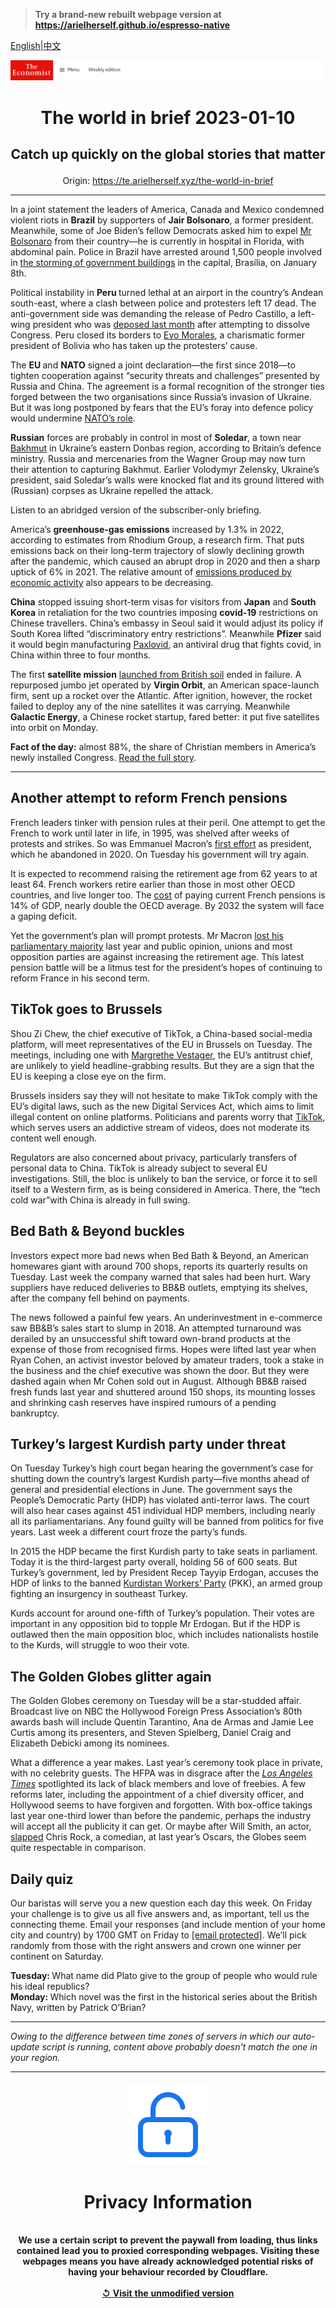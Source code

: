 > **Try a brand-new rebuilt webpage version at https://arielherself.github.io/espresso-native**

[English](https://github.com/arielherself/espresso/blob/main/README.md)|[中文](https://github-com.translate.goog/arielherself/espresso/blob/main/README.md?_x_tr_sl=en&_x_tr_tl=zh-CN&_x_tr_hl=zh-CN&_x_tr_pto=wapp)



![The Economist](menubar.png)

# <p align="center">The world in brief 2023-01-10</p>

## <p align="center">Catch up quickly on the global stories that matter</p>

<p align="center">Origin: <a href="https://te.arielherself.xyz/the-world-in-brief">https://te.arielherself.xyz/the-world-in-brief</a><hr>

In a joint statement the leaders of America, Canada and Mexico condemned violent riots in <strong>Brazil</strong> by supporters of <strong>Jair Bolsonaro</strong>, a former president. Meanwhile, some of Joe Biden’s fellow Democrats asked him to expel [Mr Bolsonaro](https://te.arielherself.xyz/the-americas/2022/12/31/brazils-new-president-faces-a-fiscal-crunch-and-a-fickle-congress) from their country—he is currently in hospital in Florida, with abdominal pain. Police in Brazil have arrested around 1,500 people involved in [the storming of government buildings](https://te.arielherself.xyz/the-americas/2023/01/09/supporters-of-jair-bolsonaro-mount-an-insurrection-in-brazil) in the capital, Brasília, on January 8th.

Political instability in <strong>Peru </strong>turned lethal at an airport in the country’s Andean south-east, where a clash between police and protesters left 17 dead. The anti-government side was demanding the release of Pedro Castillo, a left-wing president who was [deposed last month](https://te.arielherself.xyz/the-americas/2022/12/07/after-a-bungled-coup-attempt-perus-president-falls) after attempting to dissolve Congress. Peru closed its borders to [Evo Morales](https://www.reuters.com/world/americas/peru-bans-entry-former-bolivian-president-morales-eight-others-2023-01-09/), a charismatic former president of Bolivia who has taken up the protesters’ cause.

The <strong>EU </strong>and <strong>NATO</strong> signed a joint declaration—the first since 2018—to tighten cooperation against “security threats and challenges” presented by Russia and China. The agreement is a formal recognition of the stronger ties forged between the two organisations since Russia’s invasion of Ukraine. But it was long postponed by fears that the EU’s foray into defence policy would undermine [NATO’s role](https://te.arielherself.xyz/europe/2022/06/26/nato-holds-its-most-important-summit-for-decades).

<strong>Russian</strong> forces are probably in control in most of <strong>Soledar</strong>, a town near [Bakhmut](https://te.arielherself.xyz/europe/2022/12/06/russia-is-hurling-troops-at-the-tiny-ukrainian-town-of-bakhmut) in Ukraine’s eastern Donbas region, according to Britain’s defence ministry. Russia and mercenaries from the Wagner Group may now turn their attention to capturing Bakhmut. Earlier Volodymyr Zelensky, Ukraine’s president, said Soledar’s walls were knocked flat and its ground littered with (Russian) corpses as Ukraine repelled the attack. 

Listen to an abridged version of the subscriber-only briefing.

America’s <strong>greenhouse-gas emissions</strong> increased by 1.3% in 2022, according to estimates from Rhodium Group, a research firm. That puts emissions back on their long-term trajectory of slowly declining growth after the pandemic, which caused an abrupt drop in 2020 and then a sharp uptick of 6% in 2021. The relative amount of [emissions produced by economic activity](https://te.arielherself.xyz/finance-and-economics/2022/11/08/economic-growth-no-longer-means-higher-carbon-emissions) also appears to be decreasing.

<strong>China</strong> stopped issuing short-term visas for visitors from <strong>Japan</strong> and <strong>South Korea</strong> in retaliation for the two countries imposing <strong>covid-19</strong> restrictions on Chinese travellers. China’s embassy in Seoul said it would adjust its policy if South Korea lifted “discriminatory entry restrictions”. Meanwhile <strong>Pfizer</strong> said it would begin manufacturing [Paxlovid](https://te.arielherself.xyz/graphic-detail/2022/07/28/paxlovid-appears-to-be-reaching-the-americans-who-need-it-least), an antiviral drug that fights covid, in China within three to four months.

The first <strong>satellite mission</strong> [launched from British soil](https://te.arielherself.xyz/britain/2022/08/01/britain-is-having-another-go-at-building-a-space-industry) ended in failure. A repurposed jumbo jet operated by <strong>Virgin Orbit</strong>, an American space-launch firm, sent up a rocket over the Atlantic. After ignition, however, the rocket failed to deploy any of the nine satellites it was carrying. Meanwhile <strong>Galactic Energy</strong>, a Chinese rocket startup, fared better: it put five satellites into orbit on Monday.

<strong>Fact of the day:</strong> almost 88%, the share of Christian members in America’s newly installed Congress. [Read the full story](https://te.arielherself.xyz/graphic-detail/2023/01/06/atheism-is-still-a-taboo-for-american-politicians).

----------

## Another attempt to reform French pensions

French leaders tinker with pension rules at their peril. One attempt to get the French to work until later in life, in 1995, was shelved after weeks of protests and strikes. So was Emmanuel Macron’s [first effort](https://te.arielherself.xyz/europe/2019/12/12/french-workers-strike-to-keep-their-lavish-pensions) as president, which he abandoned in 2020. On Tuesday his government will try again. 

It is expected to recommend raising the retirement age from 62 years to at least 64. French workers retire earlier than those in most other OECD countries, and live longer too. The [cost](https://te.arielherself.xyz/europe/2022/02/25/money-matters-take-centre-stage-in-frances-election) of paying current French pensions is 14% of GDP, nearly double the OECD average. By 2032 the system will face a gaping deficit.

Yet the government’s plan will prompt protests. Mr Macron [lost his parliamentary majority](https://te.arielherself.xyz/europe/2022/06/19/emmanuel-macron-loses-his-parliamentary-majority) last year and public opinion, unions and most opposition parties are against increasing the retirement age. This latest pension battle will be a litmus test for the president’s hopes of continuing to reform France in his second term.

## TikTok goes to Brussels

​​Shou Zi Chew, the chief executive of TikTok, a China-based social-media platform, will meet representatives of the EU in Brussels on Tuesday. The meetings, including one with [Margrethe Vestager](https://te.arielherself.xyz/charlemagnes-notebook/2019/05/28/why-margrethe-vestager-ticks-all-the-boxes), the EU’s antitrust chief, are unlikely to yield headline-grabbing results. But they are a sign that the EU is keeping a close eye on the firm. 

Brussels insiders say they will not hesitate to make TikTok comply with the EU’s digital laws, such as the new Digital Services Act, which aims to limit illegal content on online platforms. Politicians and parents worry that [TikTok](https://te.arielherself.xyz/interactive/briefing/2022/07/09/the-all-conquering-quaver), which serves users an addictive stream of videos, does not moderate its content well enough. 

Regulators are also concerned about privacy, particularly transfers of personal data to China. TikTok is already subject to several EU investigations. Still, the bloc is unlikely to ban the service, or force it to sell itself to a Western firm, as is being considered in America. There, the “tech cold war”with China is already in full swing.

## Bed Bath &amp; Beyond buckles

Investors expect more bad news when Bed Bath &amp; Beyond, an American homewares giant with around 700 shops, reports its quarterly results on Tuesday. Last week the company warned that sales had been hurt. Wary suppliers have reduced deliveries to BB&amp;B outlets, emptying its shelves, after the company fell behind on payments.

The news followed a painful few years. An underinvestment in e-commerce saw BB&amp;B’s sales start to slump in 2018. An attempted turnaround was derailed by an unsuccessful shift toward own-brand products at the expense of those from recognised firms. Hopes were lifted last year when Ryan Cohen, an activist investor beloved by amateur traders, took a stake in the business and the chief executive was shown the door. But they were dashed again when Mr Cohen sold out in August. Although BB&amp;B raised fresh funds last year and shuttered around 150 shops, its mounting losses and shrinking cash reserves have inspired rumours of a pending bankruptcy.

## Turkey’s largest Kurdish party under threat

On Tuesday Turkey’s high court began hearing the government’s case for shutting down the country’s largest Kurdish party—five months ahead of general and presidential elections in June. The government says the People’s Democratic Party (HDP) has violated anti-terror laws. The court will also hear cases against 451 individual HDP members, including nearly all its parliamentarians. Any found guilty will be banned from politics for five years. Last week a different court froze the party’s funds.

In 2015 the HDP became the first Kurdish party to take seats in parliament. Today it is the third-largest party overall, holding 56 of 600 seats. But Turkey’s government, led by President Recep Tayyip Erdogan, accuses the HDP of links to the banned [Kurdistan Workers’ Party](https://te.arielherself.xyz/the-economist-explains/2022/06/28/what-is-the-pkk) (PKK), an armed group fighting an insurgency in southeast Turkey. 

Kurds account for around one-fifth of Turkey’s population. Their votes are important in any opposition bid to topple Mr Erdogan. But if the HDP is outlawed then the main opposition bloc, which includes nationalists hostile to the Kurds, will struggle to woo their vote.

## The Golden Globes glitter again

The Golden Globes ceremony on Tuesday will be a star-studded affair. Broadcast live on NBC the Hollywood Foreign Press Association’s 80th awards bash will include Quentin Tarantino, Ana de Armas and Jamie Lee Curtis among its presenters, and Steven Spielberg, Daniel Craig and Elizabeth Debicki among its nominees.

What a difference a year makes. Last year’s ceremony took place in private, with no celebrity guests. The HFPA was in disgrace after the [<em>Los Angeles Times</em>](https://te.arielherself.xyz/prospero/2021/03/01/covid-19-and-controversy-at-the-golden-globes) spotlighted its lack of black members and love of freebies. A few reforms later, including the appointment of a chief diversity officer, and Hollywood seems to have forgiven and forgotten. With box-office takings last year one-third lower than before the pandemic, perhaps the industry will accept all the publicity it can get. Or maybe after Will Smith, an actor, [slapped](https://te.arielherself.xyz/the-economist-explains/2022/12/14/how-to-understand-2022-in-memes) Chris Rock, a comedian, at last year’s Oscars, the Globes seem quite respectable in comparison.

## Daily quiz

Our baristas will serve you a new question each day this week. On Friday your challenge is to give us all five answers and, as important, tell us the connecting theme. Email your responses (and include mention of your home city and country) by 1700 GMT on Friday to [<span class="__cf_email__" data-cfemail="18496d71625d6b686a7d6b6b77587d7b77767775716b6c367b7775">[email&#160;protected]</span>](https://mail.google.com/mail/?view=cm&amp;fs=1&amp;tf=1&amp;to=QuizEspresso@te.arielherself.xyz). We’ll pick randomly from those with the right answers and crown one winner per continent on Saturday.

<strong>Tuesday: </strong>What name did Plato give to the group of people who would rule his ideal republics?  
<strong>Monday: </strong>Which novel was the first in the historical series about the British Navy, written by Patrick O’Brian?

----------

*Owing to the difference between time zones of servers in which our auto-update script is running, content above probably doesn't match the one in your region.*

|<br><div align="center"><img src="unlock.png" /><h1>Privacy Information</h1></div></br>We use a certain script to prevent the paywall from loading, thus links contained lead you to proxied corresponding webpages. Visiting these webpages means you have already acknowledged potential risks of having your behaviour recorded by Cloudflare.<br><br>[&#x21BA; Visit the unmodified version](README.raw.md)<br><br>|
|-----|
